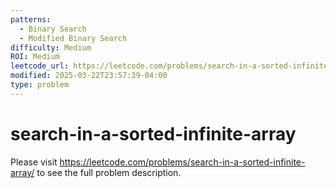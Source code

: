 ```yaml
---
patterns:
  - Binary Search
  - Modified Binary Search
difficulty: Medium
ROI: Medium
leetcode_url: https://leetcode.com/problems/search-in-a-sorted-infinite-array/
modified: 2025-03-22T23:57:39-04:00
type: problem
---
```


# search-in-a-sorted-infinite-array

Please visit https://leetcode.com/problems/search-in-a-sorted-infinite-array/ to see the full problem description.
